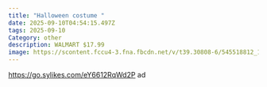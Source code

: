 ```yaml
---
title: "Halloween costume "
date: 2025-09-10T04:54:15.497Z
tags: 2025-09-10
Category: other
description: WALMART $17.99
image: https://scontent.fccu4-3.fna.fbcdn.net/v/t39.30808-6/545518812_10163015956509666_8269722911376193317_n.jpg?stp=cp6_dst-jpg_p552x414_tt6&_nc_cat=106&ccb=1-7&_nc_sid=aa7b47&_nc_ohc=mKkJfSDgnMgQ7kNvwHRFaP_&_nc_oc=Admgspgok6TyADVKACDkVTDtTBZ1gIe97CkGDDbP6sjSIE9eSMx8AKO1qj31Nlq4g_c&_nc_zt=23&_nc_ht=scontent.fccu4-3.fna&_nc_gid=uFYg07usl5uRf4-BM8A94w&oh=00_AfbQm2liPb_7znKZcemyDazckv_H3k7kC7uwWtR_FQw1eg&oe=68C6DF73
---
```

https://go.sylikes.com/eY6612RqWd2P ad
